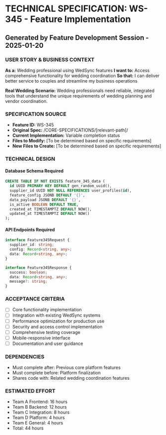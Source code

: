 # TECHNICAL SPECIFICATION: WS-345 - Feature Implementation
## Generated by Feature Development Session - 2025-01-20

### USER STORY & BUSINESS CONTEXT
**As a:** Wedding professional using WedSync features
**I want to:** Access comprehensive functionality for wedding coordination
**So that:** I can deliver better service to couples and streamline my business operations

**Real Wedding Scenario:**
Wedding professionals need reliable, integrated tools that understand the unique requirements of wedding planning and vendor coordination.

### SPECIFICATION SOURCE
- **Feature ID:** WS-345
- **Original Spec:** /CORE-SPECIFICATIONS/[relevant-path]/
- **Current Implementation:** Variable completion status
- **Files to Modify:** [To be determined based on specific requirements]
- **New Files to Create:** [To be determined based on specific requirements]

### TECHNICAL DESIGN

#### Database Schema Required
```sql
CREATE TABLE IF NOT EXISTS feature_345_data (
  id UUID PRIMARY KEY DEFAULT gen_random_uuid(),
  supplier_id UUID NOT NULL REFERENCES user_profiles(id),
  feature_config JSONB DEFAULT '{}',
  data_payload JSONB DEFAULT '{}',
  is_active BOOLEAN DEFAULT TRUE,
  created_at TIMESTAMPTZ DEFAULT NOW(),
  updated_at TIMESTAMPTZ DEFAULT NOW()
);
```

#### API Endpoints Required
```typescript
interface Feature345Request {
  supplier_id: string;
  config: Record<string, any>;
  data: Record<string, any>;
}

interface Feature345Response {
  success: boolean;
  data: Record<string, any>;
  message?: string;
}
```

### ACCEPTANCE CRITERIA
- [ ] Core functionality implementation
- [ ] Integration with existing WedSync systems
- [ ] Performance optimization for production use
- [ ] Security and access control implementation
- [ ] Comprehensive testing coverage
- [ ] Mobile-responsive interface
- [ ] Documentation and user guidance

### DEPENDENCIES
- Must complete after: Previous core platform features
- Must complete before: Platform finalization
- Shares code with: Related wedding coordination features

### ESTIMATED EFFORT
- Team A Frontend: 16 hours
- Team B Backend: 12 hours
- Team C Integration: 8 hours
- Team D Platform: 4 hours
- Team E General: 4 hours
- Total: 44 hours
